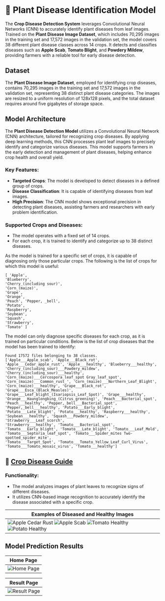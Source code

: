 #  🌱 Plant Disease Identification Model

The **Crop Disease Detection System** leverages Convolutional Neural Networks (CNN) to accurately identify plant diseases from leaf images. Trained on the **Plant Disease Image Dataset**, which includes 70,295 images in the training set and 17,572 images in the validation set, the model covers 38 different plant disease classes across 14 crops. It detects and classifies diseases such as **Apple Scab**, **Tomato Blight**, and **Powdery Mildew**, providing farmers with a reliable tool for early disease detection.

## Dataset

The **Plant Disease Image Dataset**, employed for identifying crop diseases, contains 70,295 images in the training set and 17,572 images in the validation set, representing 38 distinct plant disease categories. The images are resized to a uniform resolution of 128x128 pixels, and the total dataset requires around five gigabytes of storage space.

## Model Architecture

The **Plant Disease Detection Model** utilizes a Convolutional Neural Network (CNN) architecture, tailored for recognizing crop diseases. By applying deep learning methods, this CNN processes plant leaf images to precisely identify and categorize various diseases. This model supports farmers in the early detection and management of plant diseases, helping enhance crop health and overall yield.

### Key Features:
- **Targeted Crops**: The model is developed to detect diseases in a defined group of crops.
- **Disease Classification**: It is capable of identifying diseases from leaf images.
- **High Precision**: The CNN model shows exceptional precision in detecting plant diseases, assisting farmers and researchers with early problem identification.

### Supported Crops and Diseases:
- The model operates with a fixed set of 14 crops.
- For each crop, it is trained to identify and categorize up to 38 distinct diseases.

As the model is trained for a specific set of crops, it is capable of diagnosing only those particular crops. The following is the list of crops for which this model is useful:

```
[ 'Apple',
'Blueberry',
'Cherry_(including sour)',
'Corn_(maize)',
'Grape',
'Orange',
'Peach', 'Pepper, _bell',
'Potato',
'Raspberry',
'Soybean',
'Squash',
'Strawberry',
'Tomato' ]
```


The model can only diagnose specific diseases for each crop, as it is trained on particular conditions. Below is the list of crop diseases that the model has been trained to identify:

```
Found 17572 files belonging to 38 classes.
['Apple___Apple_scab', 'Apple___Black_rot', 'Apple___Cedar_apple_rust', 'Apple___healthy', 'Blueberry___healthy', 'Cherry_(including_sour)___Powdery_mildew', 'Cherry_(including_sour)___healthy',
'Corn_(maize)___Cercospora_leaf_spot Gray_leaf_spot', 'Corn_(maize)___Common_rust_', 'Corn_(maize)___Northern_Leaf_Blight', 'Corn_(maize)___healthy', 'Grape___Black_rot', 'Grape___Esca_(Black_Measles)',
'Grape___Leaf_blight_(Isariopsis_Leaf_Spot)', 'Grape___healthy', 'Orange___Haunglongbing_(Citrus_greening)', 'Peach___Bacterial_spot', 'Peach___healthy', 'Pepper,_bell___Bacterial_spot',
'Pepper,_bell___healthy', 'Potato___Early_blight', 'Potato___Late_blight', 'Potato___healthy', 'Raspberry___healthy', 'Soybean___healthy', 'Squash___Powdery_mildew', 'Strawberry___Leaf_scorch',
'Strawberry___healthy', 'Tomato___Bacterial_spot', 'Tomato___Early_blight', 'Tomato___Late_blight', 'Tomato___Leaf_Mold', 'Tomato___Septoria_leaf_spot', 'Tomato___Spider_mites Two-spotted_spider_mite',
'Tomato___Target_Spot', 'Tomato___Tomato_Yellow_Leaf_Curl_Virus', 'Tomato___Tomato_mosaic_virus', 'Tomato___healthy']

```
## 📄 [Crop Disease Guide](DISEASE-GUIDE.md)

### Functionality:
- The model analyzes images of plant leaves to recognize signs of different diseases.
- It utilizes CNN-based image recognition to accurately identify the disease associated with a specific crop.







| **Examples of Diseased and Healthy Images** |
| ------------------------------------------- |
| ![Apple Cedar Rust](https://github.com/Yashrajgithub/Crop-Disease-Identification-Model/blob/main/KrishiGyaan%20Plant%20Disease%20Identification/test/AppleCedarRust1.JPG) ![Apple Scab](https://github.com/Yashrajgithub/Crop-Disease-Identification-Model/blob/main/KrishiGyaan%20Plant%20Disease%20Identification/test/AppleScab1.JPG) ![Tomato Healthy](https://github.com/Yashrajgithub/Crop-Disease-Identification-Model/blob/main/KrishiGyaan%20Plant%20Disease%20Identification/test/TomatoHealthy4.JPG) ![Potato Healthy](https://github.com/Yashrajgithub/Crop-Disease-Identification-Model/blob/main/KrishiGyaan%20Plant%20Disease%20Identification/test/PotatoHealthy2.JPG) |


## Model Prediction Results

| **Home Page** |
| -------------- |
| ![Home Page](https://github.com/Yashrajgithub/Crop-Disease-Identification-Model/blob/main/KrishiGyaan%20Plant%20Disease%20Identification/Home.png) |

| **Result Page** |
| ---------------- |
| ![Result Page](https://github.com/Yashrajgithub/Crop-Disease-Identification-Model/blob/main/KrishiGyaan%20Plant%20Disease%20Identification/Result.png) |

